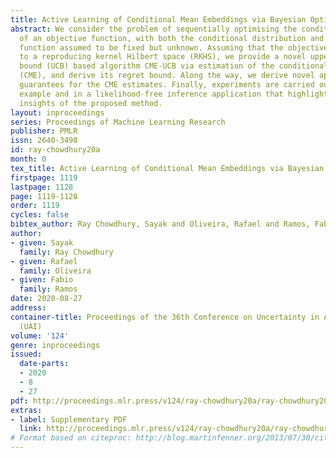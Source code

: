 ```yaml
---
title: Active Learning of Conditional Mean Embeddings via Bayesian Optimisation
abstract: We consider the problem of sequentially optimising the conditional expectation
  of an objective function, with both the conditional distribution and the objective
  function assumed to be fixed but unknown. Assuming that the objective function belongs
  to a reproducing kernel Hilbert space (RKHS), we provide a novel upper confidence
  bound (UCB) based algorithm CME-UCB via estimation of the conditional mean embeddings
  (CME), and derive its regret bound. Along the way, we derive novel approximation
  guarantees for the CME estimates. Finally, experiments are carried out in a synthetic
  example and in a likelihood-free inference application that highlight the useful
  insights of the proposed method.
layout: inproceedings
series: Proceedings of Machine Learning Research
publisher: PMLR
issn: 2640-3498
id: ray-chowdhury20a
month: 0
tex_title: Active Learning of Conditional Mean Embeddings via Bayesian Optimisation
firstpage: 1119
lastpage: 1128
page: 1119-1128
order: 1119
cycles: false
bibtex_author: Ray Chowdhury, Sayak and Oliveira, Rafael and Ramos, Fabio
author:
- given: Sayak
  family: Ray Chowdhury
- given: Rafael
  family: Oliveira
- given: Fabio
  family: Ramos
date: 2020-08-27
address: 
container-title: Proceedings of the 36th Conference on Uncertainty in Artificial Intelligence
  (UAI)
volume: '124'
genre: inproceedings
issued:
  date-parts:
  - 2020
  - 8
  - 27
pdf: http://proceedings.mlr.press/v124/ray-chowdhury20a/ray-chowdhury20a.pdf
extras:
- label: Supplementary PDF
  link: http://proceedings.mlr.press/v124/ray-chowdhury20a/ray-chowdhury20a-supp.pdf
# Format based on citeproc: http://blog.martinfenner.org/2013/07/30/citeproc-yaml-for-bibliographies/
---
```

